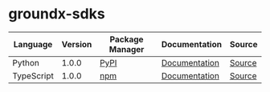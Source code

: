 # groundx-sdks

|Language|Version|Package Manager|Documentation|Source|
|-|-|-|-|-|
|Python|1.0.0|[PyPI](https://pypi.org/project/groundx-pthon-sdk/1.0.0)|[Documentation](https://github.com/konfigdev/groundx-sdks/tree/main/sdks/python/blob/main/README.md)|[Source](https://github.com/konfigdev/groundx-sdks/tree/main/sdks/python)|
|TypeScript|1.0.0|[npm](https://www.npmjs.com/package/groundx-typescript-sdk/v/1.0.0)|[Documentation](https://github.com/konfig-dev/groundx-sdks/tree/main/sdks/typescript/README.md)|[Source](https://github.com/konfig-dev/groundx-sdks/tree/main/sdks/typescript)|